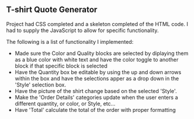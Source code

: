 ## **T-shirt Quote Generator**

Project had CSS completed and a skeleton completed of the HTML code. I had to supply the JavaScript to allow for specific functionality.

The following is a list of functionality I implemented:

* Made sure the Color and Quality blocks are selected by diplaying them as a blue color with white text and have the color toggle to another block if that specific block is selected
* Have the Quantity box be editable by using the up and down arrows within the box and have the selections apper as a drop down in the 'Style' selection box. 
* Have the picture of the shirt change based on the selected 'Style'.
* Make the 'Order Details' categories update when the user enters a different quantity, or color, or Style, etc...
* Have 'Total' calculate the total of the order with proper formatting